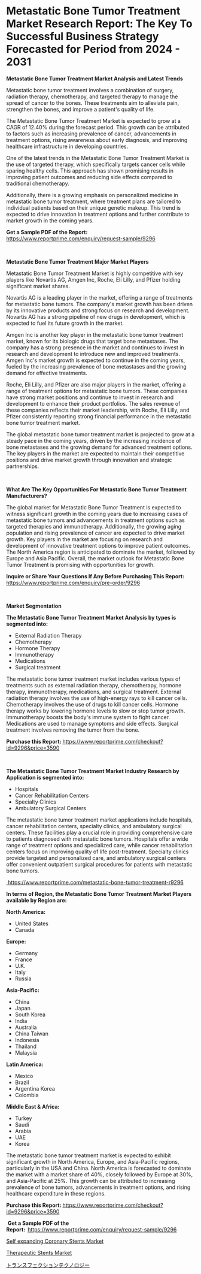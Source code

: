 <p><h1>Metastatic Bone Tumor Treatment Market Research Report: The Key To Successful Business Strategy Forecasted for Period from 2024 - 2031</h1></p><p><strong>Metastatic Bone Tumor Treatment Market Analysis and Latest Trends</strong></p>
<p><p>Metastatic bone tumor treatment involves a combination of surgery, radiation therapy, chemotherapy, and targeted therapy to manage the spread of cancer to the bones. These treatments aim to alleviate pain, strengthen the bones, and improve a patient's quality of life.</p><p>The Metastatic Bone Tumor Treatment Market is expected to grow at a CAGR of 12.40% during the forecast period. This growth can be attributed to factors such as increasing prevalence of cancer, advancements in treatment options, rising awareness about early diagnosis, and improving healthcare infrastructure in developing countries.</p><p>One of the latest trends in the Metastatic Bone Tumor Treatment Market is the use of targeted therapy, which specifically targets cancer cells while sparing healthy cells. This approach has shown promising results in improving patient outcomes and reducing side effects compared to traditional chemotherapy.</p><p>Additionally, there is a growing emphasis on personalized medicine in metastatic bone tumor treatment, where treatment plans are tailored to individual patients based on their unique genetic makeup. This trend is expected to drive innovation in treatment options and further contribute to market growth in the coming years.</p></p>
<p><strong>Get a Sample PDF of the Report:&nbsp;</strong> <a href="https://www.reportprime.com/enquiry/request-sample/9296">https://www.reportprime.com/enquiry/request-sample/9296</a></p>
<p>&nbsp;</p>
<p><strong>Metastatic Bone Tumor Treatment Major Market Players</strong></p>
<p><p>Metastatic Bone Tumor Treatment Market is highly competitive with key players like Novartis AG, Amgen Inc, Roche, Eli Lilly, and Pfizer holding significant market shares.</p><p>Novartis AG is a leading player in the market, offering a range of treatments for metastatic bone tumors. The company's market growth has been driven by its innovative products and strong focus on research and development. Novartis AG has a strong pipeline of new drugs in development, which is expected to fuel its future growth in the market.</p><p>Amgen Inc is another key player in the metastatic bone tumor treatment market, known for its biologic drugs that target bone metastases. The company has a strong presence in the market and continues to invest in research and development to introduce new and improved treatments. Amgen Inc's market growth is expected to continue in the coming years, fueled by the increasing prevalence of bone metastases and the growing demand for effective treatments.</p><p>Roche, Eli Lilly, and Pfizer are also major players in the market, offering a range of treatment options for metastatic bone tumors. These companies have strong market positions and continue to invest in research and development to enhance their product portfolios. The sales revenue of these companies reflects their market leadership, with Roche, Eli Lilly, and Pfizer consistently reporting strong financial performance in the metastatic bone tumor treatment market.</p><p>The global metastatic bone tumor treatment market is projected to grow at a steady pace in the coming years, driven by the increasing incidence of bone metastases and the growing demand for advanced treatment options. The key players in the market are expected to maintain their competitive positions and drive market growth through innovation and strategic partnerships.</p></p>
<p>&nbsp;</p>
<p><strong>What Are The Key Opportunities For Metastatic Bone Tumor Treatment Manufacturers?</strong></p>
<p><p>The global market for Metastatic Bone Tumor Treatment is expected to witness significant growth in the coming years due to increasing cases of metastatic bone tumors and advancements in treatment options such as targeted therapies and immunotherapy. Additionally, the growing aging population and rising prevalence of cancer are expected to drive market growth. Key players in the market are focusing on research and development of innovative treatment options to improve patient outcomes. The North America region is anticipated to dominate the market, followed by Europe and Asia Pacific. Overall, the market outlook for Metastatic Bone Tumor Treatment is promising with opportunities for growth.</p></p>
<p><strong>Inquire or Share Your Questions If Any Before Purchasing This Report:</strong> <a href="https://www.reportprime.com/enquiry/pre-order/9296">https://www.reportprime.com/enquiry/pre-order/9296</a></p>
<p>&nbsp;</p>
<p><strong>Market Segmentation</strong></p>
<p><strong>The Metastatic Bone Tumor Treatment Market Analysis by types is segmented into:</strong></p>
<p><ul><li>External Radiation Therapy</li><li>Chemotherapy</li><li>Hormone Therapy</li><li>Immunotherapy</li><li>Medications</li><li>Surgical treatment</li></ul></p>
<p><p>The metastatic bone tumor treatment market includes various types of treatments such as external radiation therapy, chemotherapy, hormone therapy, immunotherapy, medications, and surgical treatment. External radiation therapy involves the use of high-energy rays to kill cancer cells. Chemotherapy involves the use of drugs to kill cancer cells. Hormone therapy works by lowering hormone levels to slow or stop tumor growth. Immunotherapy boosts the body's immune system to fight cancer. Medications are used to manage symptoms and side effects. Surgical treatment involves removing the tumor from the bone.</p></p>
<p><strong>Purchase this Report:&nbsp;</strong><a href="https://www.reportprime.com/checkout?id=9296&price=3590">https://www.reportprime.com/checkout?id=9296&price=3590</a></p>
<p>&nbsp;</p>
<p><strong>The Metastatic Bone Tumor Treatment Market Industry Research by Application is segmented into:</strong></p>
<p><ul><li>Hospitals</li><li>Cancer Rehabilitation Centers</li><li>Specialty Clinics</li><li>Ambulatory Surgical Centers</li></ul></p>
<p><p>The metastatic bone tumor treatment market applications include hospitals, cancer rehabilitation centers, specialty clinics, and ambulatory surgical centers. These facilities play a crucial role in providing comprehensive care to patients diagnosed with metastatic bone tumors. Hospitals offer a wide range of treatment options and specialized care, while cancer rehabilitation centers focus on improving quality of life post-treatment. Specialty clinics provide targeted and personalized care, and ambulatory surgical centers offer convenient outpatient surgical procedures for patients with metastatic bone tumors.</p></p>
<p><a href="https://www.reportprime.com/metastatic-bone-tumor-treatment-r9296">&nbsp;https://www.reportprime.com/metastatic-bone-tumor-treatment-r9296</a></p>
<p><strong>In terms of Region, the Metastatic Bone Tumor Treatment Market Players available by Region are:</strong></p>
<p>
    <p> <strong> North America: </strong>
        <ul>
            <li>United States</li>
            <li>Canada</li>
        </ul>
        </p> 
    <p> <strong> Europe: </strong>
        <ul>
            <li>Germany</li>
            <li>France</li>
            <li>U.K.</li>
            <li>Italy</li>
            <li>Russia</li>
        </ul>
        </p> 
    <p> <strong> Asia-Pacific: </strong>
        <ul>
            <li>China</li>
            <li>Japan</li>
            <li>South Korea</li>
            <li>India</li>
            <li>Australia</li>
            <li>China Taiwan</li>
            <li>Indonesia</li>
            <li>Thailand</li>
            <li>Malaysia</li>
        </ul>
        </p> 
    <p> <strong> Latin America: </strong>
        <ul>
            <li>Mexico</li>
            <li>Brazil</li>
            <li>Argentina Korea</li>
            <li>Colombia</li>
        </ul>
        </p> 
    <p> <strong> Middle East & Africa: </strong>
        <ul>
            <li>Turkey</li>
            <li>Saudi</li>
            <li>Arabia</li>
            <li>UAE</li>
            <li>Korea</li>
        </ul>
    </p>
    </p>
<p><p>The metastatic bone tumor treatment market is expected to exhibit significant growth in North America, Europe, and Asia-Pacific regions, particularly in the USA and China. North America is forecasted to dominate the market with a market share of 40%, closely followed by Europe at 30%, and Asia-Pacific at 25%. This growth can be attributed to increasing prevalence of bone tumors, advancements in treatment options, and rising healthcare expenditure in these regions.</p></p>
<p><strong>Purchase this Report: </strong><a href="https://www.reportprime.com/checkout?id=9296&price=3590">https://www.reportprime.com/checkout?id=9296&price=3590</a></p>
<p>&nbsp;<strong>Get a Sample PDF of the Report:&nbsp;&nbsp;</strong><a href="https://www.reportprime.com/enquiry/request-sample/9296">https://www.reportprime.com/enquiry/request-sample/9296</a></p>
<p><strong></strong></p>
<p><p><a href="https://github.com/suaretopek9/Market-Research-Report-List-2/blob/main/self-expanding-coronary-stents-market.md">Self expanding Coronary Stents Market</a></p><p><a href="https://github.com/mharielmesa/Market-Research-Report-List-2/blob/main/therapeutic-stents-market.md">Therapeutic Stents Market</a></p><p><a href="https://github.com/lily-u-genius/Market-Research-Report-List-1/blob/main/842761023483.md">トランスフェクションテクノロジー</a></p></p>